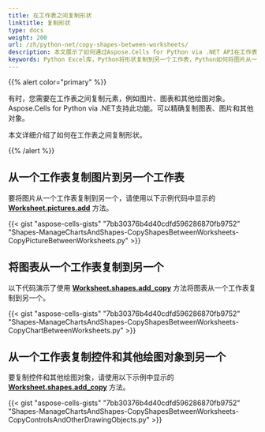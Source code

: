 ```yaml
---
title: 在工作表之间复制形状
linktitle: 复制形状
type: docs
weight: 200
url: /zh/python-net/copy-shapes-between-worksheets/
description: 本文展示了如何通过Aspose.Cells for Python via .NET API在工作表之间复制形状。
keywords: Python Excel库，Python将形状复制到另一个工作表，Python如何将图片从一个工作表复制到另一个工作表，Python如何将图表从一个工作表复制到另一个工作表，Python如何将控件和其他绘图对象从一个工作表复制到另一个工作表。
---
```


{{% alert color="primary" %}}

有时，您需要在工作表之间复制元素，例如图片、图表和其他绘图对象。Aspose.Cells for Python via .NET支持此功能。可以精确复制图表、图片和其他对象。

本文详细介绍了如何在工作表之间复制形状。

{{% /alert %}}

## **从一个工作表复制图片到另一个工作表**

要将图片从一个工作表复制到另一个，请使用以下示例代码中显示的 [**Worksheet.pictures.add**](https://reference.aspose.com/cells/python-net/aspose.cells.drawing/picturecollection/add/#int-int-io.RawIOBase-int-int) 方法。

{{< gist "aspose-cells-gists" "7bb30376b4d40cdfd596286870fb9752" "Shapes-ManageChartsAndShapes-CopyShapesBetweenWorksheets-CopyPictureBetweenWorksheets.py" >}}

## **将图表从一个工作表复制到另一个**

以下代码演示了使用 [**Worksheet.shapes.add_copy**](https://reference.aspose.com/cells/python-net/aspose.cells.drawing/shapecollection/add_copy/#aspose.cells.drawing.Shape-int-int-int-int) 方法将图表从一个工作表复制到另一个。

{{< gist "aspose-cells-gists" "7bb30376b4d40cdfd596286870fb9752" "Shapes-ManageChartsAndShapes-CopyShapesBetweenWorksheets-CopyChartBetweenWorksheets.py" >}}

## **从一个工作表复制控件和其他绘图对象到另一个**

要复制控件和其他绘图对象，请使用以下示例中显示的 [**Worksheet.shapes.add_copy**](https://reference.aspose.com/cells/python-net/aspose.cells.drawing/shapecollection/add_copy/#aspose.cells.drawing.Shape-int-int-int-int) 方法。

{{< gist "aspose-cells-gists" "7bb30376b4d40cdfd596286870fb9752" "Shapes-ManageChartsAndShapes-CopyShapesBetweenWorksheets-CopyControlsAndOtherDrawingObjects.py" >}}
